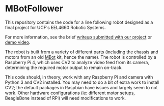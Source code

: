 # MBotFollower

This repository contains the code for a line following robot designed as a final project for UCF's EEL4660 Robotic Systems.

For more information, see the brief [writeup submitted with our project](https://github.com/c-bujari/MBotFollower/blob/main/project-writeup.pdf) or [demo video](https://youtu.be/2XrjXeWvylg).

The robot is built from a variety of different parts (including the chassis and motors from an old [MBot](https://www.makeblock.com/mbot/) kit, hence the name). The robot is controlled by a Raspberry Pi 4, which uses CV2 to analyze video feed from its camera, determining the required motor output to remain on-track.

This code should, in theory, work with any Raspberry Pi and camera with Python 3 and CV2 installed. You may need to do a bit of extra work to install CV2; the default packages in Raspbian have issues and largely seem to not work. Other hardware configurations (ie: different motor setups, BeagleBone instead of RPi) will need modifications to work.
